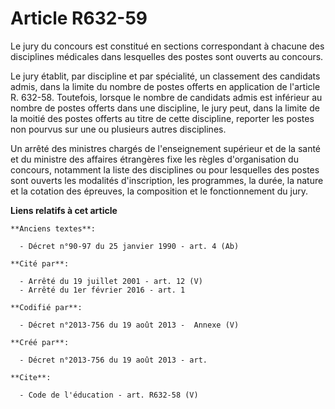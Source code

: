 # Article R632-59

Le jury du concours est constitué en sections correspondant à chacune des disciplines médicales dans lesquelles des postes
sont ouverts au concours. 

Le jury établit, par discipline et par spécialité, un classement des candidats admis, dans la limite du nombre de postes
offerts en application de l'article R. 632-58. Toutefois, lorsque le nombre de candidats admis est inférieur au nombre de
postes offerts dans une discipline, le jury peut, dans la limite de la moitié des postes offerts au titre de cette
discipline, reporter les postes non pourvus sur une ou plusieurs autres disciplines. 

Un arrêté des ministres chargés de l'enseignement supérieur et de la santé et du ministre des affaires étrangères fixe les
règles d'organisation du concours, notamment la liste des disciplines ou pour lesquelles des postes sont ouverts les
modalités d'inscription, les programmes, la durée, la nature et la cotation des épreuves, la composition et le fonctionnement
du jury.

**Liens relatifs à cet article**

	**Anciens textes**:

	  - Décret n°90-97 du 25 janvier 1990 - art. 4 (Ab)

	**Cité par**:

	  - Arrêté du 19 juillet 2001 - art. 12 (V)
	  - Arrêté du 1er février 2016 - art. 1

	**Codifié par**:

	  - Décret n°2013-756 du 19 août 2013 -  Annexe (V)

	**Créé par**:

	  - Décret n°2013-756 du 19 août 2013 - art.

	**Cite**:

	  - Code de l'éducation - art. R632-58 (V)
